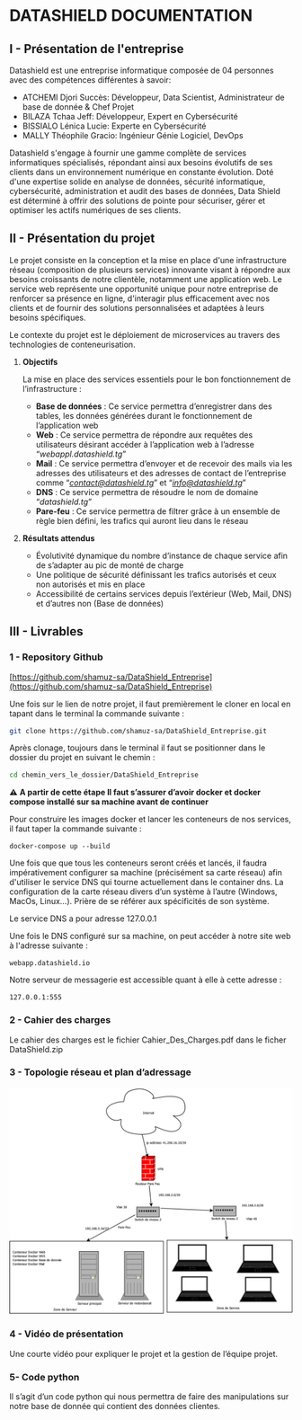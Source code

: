 # DATASHIELD DOCUMENTATION

## I - Présentation de l'entreprise

Datashield est une entreprise informatique composée de 04 personnes avec des compétences différentes à savoir:

- ATCHEMI Djori Succès: Développeur, Data Scientist, Administrateur de base de donnée & Chef Projet
- BILAZA Tchaa Jeff: Développeur, Expert en Cybersécurité
- BISSIALO Lénica Lucie: Experte en Cybersécurité
- MALLY Théophile Gracio: Ingénieur Génie Logiciel, DevOps

Datashield s'engage à fournir une gamme complète de services informatiques spécialisés, répondant ainsi aux besoins évolutifs de ses clients dans un environnement numérique en constante évolution. Doté d'une expertise solide en analyse de données, sécurité informatique, cybersécurité, administration et audit des bases de données, Data Shield est déterminé à offrir des solutions de
pointe pour sécuriser, gérer et optimiser les actifs numériques de ses clients.

## II - Présentation du projet

Le projet consiste en la conception et la mise en place d'une infrastructure réseau (composition de plusieurs services) innovante visant à répondre aux besoins croissants de notre clientèle, notamment une application web. Le service web représente une opportunité unique pour notre entreprise de renforcer sa présence en ligne, d'interagir plus efficacement avec nos clients et de fournir des solutions personnalisées et adaptées à leurs besoins spécifiques.

Le contexte du projet est le déploiement de microservices au travers des technologies de conteneurisation.

1. **Objectifs**
    
    La mise en place des services essentiels pour le bon fonctionnement de l’infrastructure :
    
    - **Base de données** : Ce service permettra d’enregistrer dans des tables, les données générées durant le fonctionnement de l’application web
    - **Web** : Ce service permettra de répondre aux requêtes des utilisateurs désirant accéder à l’application web à l’adresse  “*webappl.datashield.tg*”
    - **Mail** :  Ce service permettra d’envoyer et de recevoir des mails via les adresses des utilisateurs et des adresses de contact de l’entreprise comme “*contact@datashield.tg*” et “*info@datashield.tg*”
    - **DNS** : Ce service permettra de résoudre le nom de domaine “*datashield.tg*”
    - **Pare-feu** : Ce service permettra de filtrer grâce à un ensemble de règle bien défini, les trafics qui auront lieu dans le réseau
    
2. **Résultats attendus**
    - Évolutivité dynamique du nombre d’instance de chaque service afin de s’adapter au pic de monté de charge
    - Une politique de sécurité définissant les trafics autorisés et ceux non autorisés et
    mis en place
    - Accessibilité de certains services depuis l’extérieur (Web, Mail, DNS) et d’autres non (Base de données)

## III - Livrables

### 1 - Repository Github

 [https://github.com/shamuz-sa/DataShield_Entreprise](https://github.com/shamuz-sa/DataShield_Entreprise)

Une fois sur le lien de notre projet, il faut premièrement le cloner en local en tapant dans le terminal la commande suivante :

```bash
git clone https://github.com/shamuz-sa/DataShield_Entreprise.git
```

Après clonage, toujours dans le terminal il faut se positionner dans le dossier du projet en suivant le chemin :

```bash
cd chemin_vers_le_dossier/DataShield_Entreprise
```

**⚠️** **A partir de cette étape Il faut s’assurer d’avoir docker et docker compose installé sur sa machine avant de continuer**

Pour construire les images docker et lancer les conteneurs de nos services, il faut taper la commande suivante :

```docker
docker-compose up --build
```

Une fois que que tous les conteneurs seront créés et lancés, il faudra impérativement configurer sa machine (précisément sa carte réseau) afin d'utiliser le service DNS qui tourne actuellement dans le container dns. La configuration de la carte réseau divers d’un système à l’autre (Windows, MacOs, Linux…). Prière de se référer aux spécificités de son système.

Le service DNS a pour adresse 127.0.0.1


Une fois le DNS configuré sur sa machine, on peut accéder à notre site web à l'adresse suivante :

```
webapp.datashield.io
```

Notre serveur de messagerie est accessible quant à elle à cette adresse :

```
127.0.0.1:555
```

### 2 - Cahier des charges

Le cahier des charges est le fichier Cahier_Des_Charges.pdf dans le ficher DataShield.zip

### 3 - Topologie réseau et plan d’adressage

![topologie_reseau01.png](/topologie_reseau01.png)

### 4 - Vidéo de présentation

Une courte vidéo pour expliquer le projet et la gestion de l’équipe projet.

### 5- Code python

Il s’agit d’un code python qui nous permettra de faire des manipulations sur notre base de donnée qui contient des données clientes.
